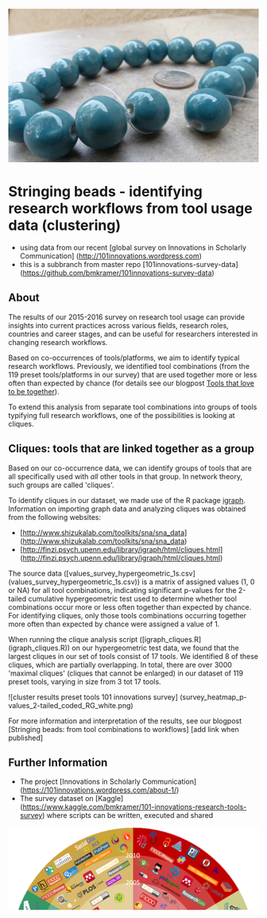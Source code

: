 ![Stringing beads](Stringing_beads_cropped.jpg)

# Stringing beads - identifying research workflows from tool usage data (clustering)
- using data from our recent [global survey on Innovations in Scholarly Communication] (http://101innovations.wordpress.com)
- this is a subbranch from master repo [101innovations-survey-data] (https://github.com/bmkramer/101innovations-survey-data)

## About

The results of our 2015-2016 survey on research tool usage can provide insights into current practices across various fields, research roles, countries and career stages, and can be useful for researchers interested in changing research workflows. 

Based on co-occurrences of tools/platforms, we aim to identify typical research workflows. Previously, we identified tool combinations (from the 119 preset tools/platforms in our survey) that are used together more or less often than expected by chance (for details see our blogpost [Tools that love to be together](https://101innovations.wordpress.com/2016/11/06/tools-that-love-to-be-together/)).

To extend this analysis from separate tool combinations into groups of tools typifying full research workflows, one of the possibilities is looking at cliques.

## Cliques: tools that are linked together as a group
Based on our co-occurrence data, we can identify groups of tools that are all specifically used with *all* other tools in that group. In network theory, such groups are called 'cliques'. 

To identify cliques in our dataset, we made use of the R package [igraph](http://igraph.org/r/). Information on importing graph data and analyzing cliques was obtained from the following websites:
- [http://www.shizukalab.com/toolkits/sna/sna_data] (http://www.shizukalab.com/toolkits/sna/sna_data)
- [http://finzi.psych.upenn.edu/library/igraph/html/cliques.html] (http://finzi.psych.upenn.edu/library/igraph/html/cliques.html)

The source data ([values_survey_hypergeometric_1s.csv] (values_survey_hypergeometric_1s.csv)) is a matrix of assigned values (1, 0 or NA) for all tool combinations, indicating significant p-values for the 2-tailed cumulative hypergeometric test used to determine whether tool combinations occur more or less often together than expected by chance. For identifying cliques, only those tools combinations occurring together more often than expected by chance were assigned a value of 1. 

When running the clique analysis script ([igraph_cliques.R] (igraph_cliques.R)) on our hypergeometric test data, we found that the largest cliques in our set of tools consist of 17 tools. We identified 8 of these cliques, which are partially overlapping. In total, there are over 3000 'maximal cliques' (cliques that cannot be enlarged) in our dataset of 119 preset tools, varying in size from 3 tot 17 tools. 

![cluster results preset tools 101 innovations survey] (survey_heatmap_p-values_2-tailed_coded_RG_white.png)

For more information and interpretation of the results, see our blogpost [Stringing beads: from tool combinations to workflows] [add link when published]

## Further Information

- The project [Innovations in Scholarly Communication] (https://101innovations.wordpress.com/about-1/)
- The survey dataset on [Kaggle] (https://www.kaggle.com/bmkramer/101-innovations-research-tools-survey) where scripts can be written, executed and shared

![101 Innovations in Scholarly Communication](InnoScholComm_figure_jan2015_rising_sun_compressed.png)
